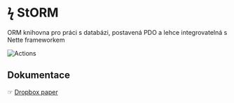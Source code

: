 # ϟ StORM
ORM knihovna pro práci s databázi, postavená PDO a lehce integrovatelná s Nette frameworkem

![Actions](https://github.com/github/docs/actions/workflows/php.yml/badge.svg)

## Dokumentace
☞ [Dropbox paper](https://paper.dropbox.com/doc/StORM--A576bYGiU0wgYv3aYVPU5U4nAg-62jqUghrsrzhpC7WWHwRL)